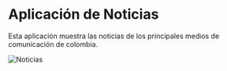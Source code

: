 # Aplicación de Noticias

Esta aplicación muestra las noticias de los principales medios de comunicación de colombia.

![Noticias](https://user-images.githubusercontent.com/80381423/134755539-c77e1098-3ea5-4482-9d9b-79036a6973bd.png)
